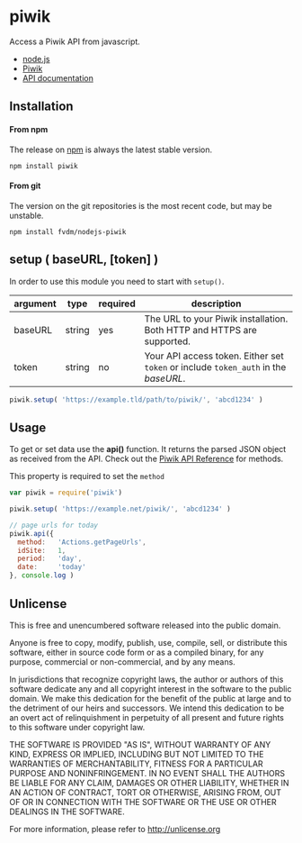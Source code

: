 piwik
=====

Access a Piwik API from javascript.

* [node.js](http://nodejs.org/)
* [Piwik](http://piwik.org/)
* [API documentation](http://developer.piwik.org/api-reference/reporting-api-introduction)


Installation
------------

#### From npm

The release on [npm](https://npmjs.org/package/piwik) is always the latest stable version.

`npm install piwik`


#### From git

The version on the git repositories is the most recent code, but may be unstable.

`npm install fvdm/nodejs-piwik`


setup ( baseURL, [token] )
-----

In order to use this module you need to start with `setup()`.

argument | type   | required | description
-------- | ------ | -------- | -----------
baseURL  | string | yes      | The URL to your Piwik installation. Both HTTP and HTTPS are supported.
token    | string | no       | Your API access token. Either set `token` or include `token_auth` in the *baseURL*.


```js
piwik.setup( 'https://example.tld/path/to/piwik/', 'abcd1234' )
```


Usage
-----

To get or set data use the **api()** function. It returns the parsed JSON object as received from the API.
Check out the [Piwik API Reference](http://piwik.org/docs/analytics-api/reference/) for methods.

This property is required to set the `method`


```js
var piwik = require('piwik')

piwik.setup( 'https://example.net/piwik/', 'abcd1234' )

// page urls for today
piwik.api({
  method:   'Actions.getPageUrls',
  idSite:   1,
  period:   'day',
  date:     'today'
}, console.log )
```


Unlicense
---------

This is free and unencumbered software released into the public domain.

Anyone is free to copy, modify, publish, use, compile, sell, or
distribute this software, either in source code form or as a compiled
binary, for any purpose, commercial or non-commercial, and by any
means.

In jurisdictions that recognize copyright laws, the author or authors
of this software dedicate any and all copyright interest in the
software to the public domain. We make this dedication for the benefit
of the public at large and to the detriment of our heirs and
successors. We intend this dedication to be an overt act of
relinquishment in perpetuity of all present and future rights to this
software under copyright law.

THE SOFTWARE IS PROVIDED "AS IS", WITHOUT WARRANTY OF ANY KIND,
EXPRESS OR IMPLIED, INCLUDING BUT NOT LIMITED TO THE WARRANTIES OF
MERCHANTABILITY, FITNESS FOR A PARTICULAR PURPOSE AND NONINFRINGEMENT.
IN NO EVENT SHALL THE AUTHORS BE LIABLE FOR ANY CLAIM, DAMAGES OR
OTHER LIABILITY, WHETHER IN AN ACTION OF CONTRACT, TORT OR OTHERWISE,
ARISING FROM, OUT OF OR IN CONNECTION WITH THE SOFTWARE OR THE USE OR
OTHER DEALINGS IN THE SOFTWARE.

For more information, please refer to <http://unlicense.org>
